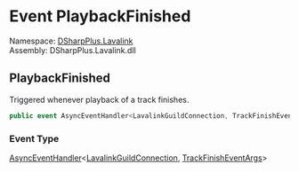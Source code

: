 # Event PlaybackFinished

Namespace: [DSharpPlus.Lavalink](DSharpPlus.Lavalink.md)  
Assembly: DSharpPlus.Lavalink.dll

## <a id="DSharpPlus_Lavalink_LavalinkNodeConnection_PlaybackFinished"></a>PlaybackFinished

Triggered whenever playback of a track finishes.

```csharp
public event AsyncEventHandler<LavalinkGuildConnection, TrackFinishEventArgs> PlaybackFinished
```

### Event Type

[AsyncEventHandler](DSharpPlus.AsyncEvents.AsyncEventHandler\-2.md)<[LavalinkGuildConnection](DSharpPlus.Lavalink.LavalinkGuildConnection.md), [TrackFinishEventArgs](DSharpPlus.Lavalink.EventArgs.TrackFinishEventArgs.md)\>

